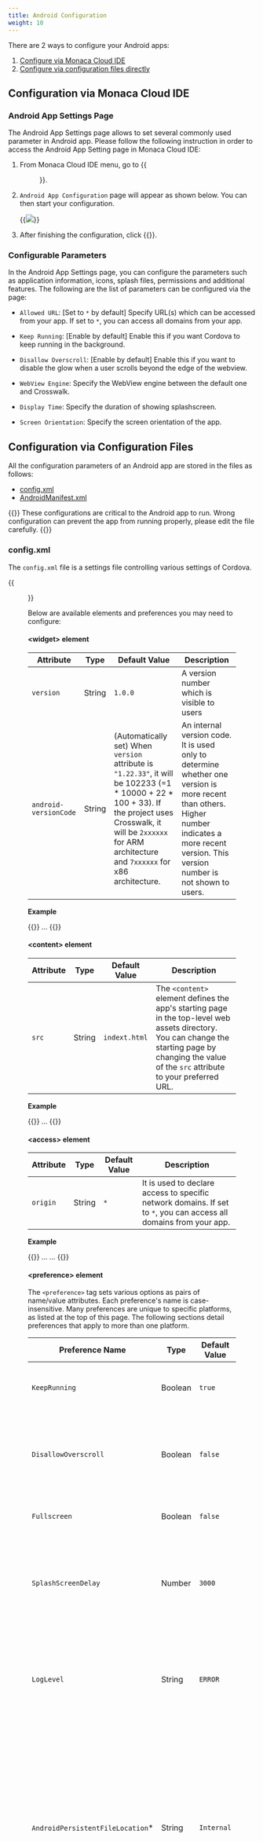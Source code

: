 ```yaml
---
title: Android Configuration
weight: 10
---
```


There are 2 ways to configure your Android apps:

1. [Configure via Monaca Cloud IDE](#configuration-via-monaca-cloud-ide)
2. [Configure via configuration files directly](#configuration-via-configuration-files)

##  Configuration via Monaca Cloud IDE

### Android App Settings Page

The Android App Settings page allows to set several commonly used
parameter in Android app. Please follow the following instruction in
order to access the Android App Setting page in Monaca Cloud IDE:

1.  From Monaca Cloud IDE menu, go to {{<menu menu1="Configure" menu2="App Settings for Android">}}.

2.  `Android App Configuration` page will appear as shown below. You can then start your configuration.

    {{<img src="/images/reference/config/android/settings.png">}}

3.  After finishing the configuration, click {{<guilabel name="Save">}}.

### Configurable Parameters

In the Android App Settings page, you can configure the parameters such
as application information, icons, splash files, permissions and
additional features. The following are the list of parameters can be
configured via the page:

-   `Allowed URL`: [Set to `*` by default] Specify URL(s) which can be
    accessed from your app. If set to `*`, you can access all domains
    from your app.

-   `Keep Running`: [Enable by default] Enable this if you want
    Cordova to keep running in the background.

-   `Disallow Overscroll`: [Enable by default] Enable this if you want
    to disable the glow when a user scrolls beyond the edge of the
    webview.

-   `WebView Engine`: Specify the WebView engine between the default one
    and Crosswalk.

-   `Display Time`: Specify the duration of showing splashscreen.

-   `Screen Orientation`: Specify the screen orientation of the app.

##  Configuration via Configuration Files

All the configuration parameters of an Android app are stored in the files as follows:

- [config.xml](#config-xml)
- [AndroidManifest.xml](#androidmanifest-xml)

{{<note>}}
  These configurations are critical to the Android app to run. Wrong configuration can prevent the app from running properly, please edit the file carefully.
{{</note>}}

###  config.xml

The `config.xml` file is a settings file controlling various settings of
Cordova.

{{<figure src="/images/reference/config/android/2.png">}}

Below are available elements and preferences you may need to configure:

#### &lt;widget&gt; element

Attribute | Type | Default Value | Description
----------|------|---------------|-------------------
`version` | String | `1.0.0` | A version number which is visible to users
`android-versionCode` | String | (Automatically set) When `version` attribute is `"1.22.33"`, it will be 102233 (=1 \* 10000 + 22 \* 100 + 33). If the project uses Crosswalk, it will be `2xxxxxx` for ARM architecture and `7xxxxxx` for x86 architecture. | An internal version code. It is used only to determine whether one version is more recent than others. Higher number indicates a more recent version. This version number is not shown to users. |

**Example**

{{<highlight xml>}}
<widget id="com.example.helloworld" version="0.0.1" android-versionCode="7">
  ...
</widget>
{{</highlight>}}

#### &lt;content&gt; element

Attribute | Type | Default Value | Description
----------|------|---------------|-------------------
`src` | String | `indext.html` | The `<content>` element defines the app's starting page in the top-level web assets directory. You can change the starting page by changing the value of the `src` attribute to your preferred URL. 

**Example**

{{<highlight xml>}}
<widget id="com.example.helloworld" version="1.0.0">
  ...
  <content src="https://monaca.io/" />
</widget>
{{</highlight>}}

#### &lt;access&gt; element

Attribute | Type | Default Value | Description
----------|------|---------------|-------------------
`origin` | String | `*` | It is used to declare access to specific network domains. If set to `*`, you can access all domains from your app. 

**Example**

{{<highlight xml>}}
...
<access origin="*" />
...
{{</highlight>}}

#### &lt;preference&gt; element

The `<preference>` tag sets various options as pairs of name/value
attributes. Each preference's name is case-insensitive. Many preferences
are unique to specific platforms, as listed at the top of this page. The
following sections detail preferences that apply to more than one
platform.

Preference Name | Type | Default Value | Description
----------|------|---------------|-------------------
`KeepRunning` | Boolean | `true` | Determines whether Cordova will keep running in the background or not. 
`DisallowOverscroll` | Boolean | `false` | Sets to true if you don’t want the interface to display any feedback when users scroll past the beginning or end of content. 
`Fullscreen` | Boolean | `false` | Allows you to hide the status bar at the top of the screen. 
`SplashScreenDelay` | Number | `3000` | Sets the default delay of how long the splashscreen appears in milliseconds. This should be the worst-case expected start time. 
`LogLevel` | String | `ERROR` | Sets the minimum log level through which log messages from your application will be filtered. There are 5 valid values such as: `ERROR`, `DEBUG`, `WARN`, `INFO` and `VERBOSE`.
`AndroidPersistentFileLocation`* | String | `Internal` | Sets where to store Android persistent files. There are 2 valid values. <ul><li>`Internal`: will put persistent files under the user’s application internal storage directory. </li><li>`Compatibility`: will put persistent files under storage root.</li></ul>
`ScreenOrientation`** | String | `default` | (Cordova 5.2 or Higher) Sets screen orientation for devices. There are 3 valid values. <ul><li>`default`: uses system default screen orientation.</li><li>`landscape`: sets screen orientation to landscape mode. </li><li>`portrait` sets screen orientation to portrait mode.</li></ul>

**Example**

{{<highlight xml>}}
...
<preference name="KeepRunning" value="false" />
<preference name="DisallowOverscroll" value="true"/>
<preference name="Fullscreen" value="true" />
<preference name="SplashScreenDelay" value="10000" />
<preference name="loglevel" value="DEBUG" />
<preference name="AndroidPersistentFileLocation" value="Internal" />
<preference name="orientation" value="default"/>
...
{{</highlight>}}


<b>*</b>: If your application has previously been shipped to users, using an older (pre- 3.0.0) version of this plugin, and has stored files in the persistent filesystem, then you should set the preference to Compatibility if your <code>config.xml</code> does not specify a location for the persistent filesystem. Switching the value of `AndroidPersistentFileLocation` to <code>Internal</code> would mean that existing users who upgrade their application may be unable to access their previously-stored files, depending on their device.

<b>**</b>: There are two use ways to configure `ScreenOrientation` preference: 

1. Global Settings:
  
    {{<highlight xml>}}
<widget>
    ....
    <preference name="orientation" value="default"/>
    ....
</widget>{{</highlight>}}

2. Platform Specific Settings:
  
    {{<highlight xml>}}
<widget>
    ...
    <platform name="android">
    <preference name="orientation" value="default"/>
    </platform>
    ...
</widget>{{</highlight>}}

###  AndroidManifest.xml

Basic behaviour of Android applications can be configured by editing
`AndroidManifest.xml` file. It is located under `android` folder inside
your monaca project as shown below:

{{<figure src="/images/reference/config/android/1.png">}}

{{<note>}}
  For Cordova 6.2 or higher, <code>AndroidManifest.xml</code> file is removed from Monaca framework. Therefore, in order to config Android application settings, use {{<link href="../../third_party_phonegap/custom_config" title="Cordova Custom Config Plugin">}}.
{{</note>}}

#### AndroidManifest.xml (Main elements)

{{<highlight xml>}}
<?xml version="1.0" encoding="utf-8"?>
<manifest>

  <uses-permission />
  <uses-sdk />
  <uses-feature />
  <supports-screens />

  <application>
    <activity>
        <intent-filter>
            <action />
            <category />
        </intent-filter>
    </activity>
  </application>

</manifest>
{{</highlight>}}

#### &lt;manifest&gt;

Is the root element of `AndroidManifest.xml` file. The child element of
`<manifest>` is `<application>` and it must contain `xlmns:android` and
`package` attributes.

Attribute | Type | Description
----------|------|----------------
`xmlns:android`	| String | An Android namespace attribute. This attribute must always have this value: `http://schemas.android.com/apk/res/android`.
`android:versionCode` |	String | An internal version number. It is used only to determine whether one version is more recent than others. Higher number indicates a more recent version. This version number is not shown to users.
`android:versionName` | String | A version number which is visible to users.
`package` | String | Package name

**Example**

{{<highlight xml>}}
<manifest xmlns:android="http://schemas.android.com/apk/res/android"
    android:versionCode="%%%VERSION_CODE%%%"
    android:versionName="%%%VERSION_NAME%%%" package="%%%PACKAGE_NAME%%%">
</manifest>
{{</highlight>}}

#### &lt;uses-sdk&gt;

Is API level settings of the application. This element is contained in `<manifest>`.

Attribute | Type | Description
----------|------|----------------
`android:minSdkVersion` | Number | Minimum API level required for the application to run. Android uses this value to determine whether the application can be installed in a device.
`android:targetSdkVersion` | Number | API level that the application targets.

**Example**

{{<highlight xml>}}
<uses-sdk android:minSdkVersion="14" android:targetSdkVersion="22" />
{{</highlight>}}

#### &lt;uses-permission&gt;

Is permission settings. The permission is granted When the application
is installed. This element is contained in `<manifest>`.

Attribute | Type | Description
----------|------|----------------
`android:name` | String | Name of the permissions to be granted for the Android system. The name of the permission can be defined as Camera, Network and etc.

**How to Define &lt;uses-permission&gt;**

`<components/loader.js>` needs `ACCESS_NETWORK_STATE` permission to run.
You may exclude this file from `<uses-permission>` if it's not necessary
for your application.

{{<highlight xml>}}
<uses-permission android:name="%%%PERMISSION_NAME%%%"></uses-permission>
{{</highlight>}}

Permission | PERMISSION_NAME | Description
-----------|-----------------|------------------
Access Coarse Location | `android.permission.ACCESS_COARSE_LOCATION` | Allows an app to access current location of a device.
Access Fine Location | `android.permission.ACCESS_FINE_LOCATION` | Allows an app to use location-based services of a device.
Access Network State | `android.permission.ACCESS_NETWORK_STATE` | Allows an app to access the Network state.
Access Location Extra Commands | `android.permission.ACCESS_LOCATION_EXTRA_COMMANDS` | Allows an app to access extra location provider commands.
Bluetooth | `android.permission.BLUETOOTH` | Allows an app to connect to paired bluetooth devices.
Bluetooth (Admin)| `android.permission.BLUETOOTH_ADMIN` | Allows an app to discover and pair bluetooth devices.
Camera | `android.permission.CAMERA` | Allows an app to use the Camera.
Flashlight | `android.permission.FLASHLIGHT` | Allows access to the flashlight.
Internet | `android.permission.INTERNET` | Allows an app to use Internet connection.
Modify Audio Setting | `android.permission.MODIFY_AUDIO_SETTINGS` | Allows an app to change global audio settings.	
Read Phone State | `android.permission.READ_PHONE_STATE` | Allows read-only access to the phone state.	
Receive SMS | `android.permission.RECEIVE_SMS` | Allows an app to intercept SMS messages.
Record Audio | `android.permission.RECORD_AUDIO` | Allows an app to record audio.
Read Contacts	| `android.permission.READ_CONTACTS` | Allows an app to read the contacts.
Vibrate | `android.permission.VIBRATE` | Allows an app to use the Vibrator.	
Write Contacts | `android.permission.WRITE_CONTACTS` | Allows an app the write access to the contacts.
Write External Storage | `android.permission.WRITE_EXTERNAL_STORAGE` | Allows an app the write access to External Storage.

**Example**

Permissions for Camera

{{<highlight xml>}}
<uses-permission android:name="android.permission.CAMERA"></uses-permission>
{{</highlight>}}

#### &lt;uses-feature&gt;

Declares hardware or software features used by the application. For
instance. If the application requires Camera feature, the user whose
device has no camera cannot install the application. This element is
contained in `<manifest>`.

Attribute | Type | Description
----------|------|----------------
`android:name` | String | Feature name
`android:required` | Boolean | Specifies whether the application requires the feature set in `android:name`. If you set the value to `true`, you are indicating that the application cannot function without the feature. If you set it to `false`, it means that the application prefers to use the feature, but can still function without the feature.

**Example**

The code below specifies that the application needs Camera feature.

{{<highlight xml>}}
<uses-feature android:name="android.hardware.camera" android:required="true" />
{{</highlight>}}

#### &lt;application&gt;

Is an Application tag. This element is contained in `<manifest>`.

{{<highlight xml>}}
<application android:icon="@drawable/icon"
             android:label="%%%APPLICATION_NAME%%%"
             android:name="mobi.monaca.framework.MonacaApplication">
</application>
{{</highlight>}}

Attribute | Type | Description
----------|------|----------------
`android:name` | String | Defines a name of the application. It is a fully qualified name of the class that you extend from Application class.
`android:icon` | String | An icon for the entire application as well as a default icon for each of the application's components
`android:label`| String | A label for the entire application
`android:theme` | String | An Application level theme
`android:screenOrientation` | String | Application level Orientation settings

#### &lt;intent-filter&gt;

Defines the process of intent filter. This element is contained in
`<activity>`. The child `<action>` element must be defined.

{{<highlight xml>}}
<intent-filter>
    <action android:name="android.intent.action.MAIN" />
    <category android:name="android.intent.category.LAUNCHER" />
</intent-filter>
{{</highlight>}}

#### &lt;action&gt;

Specifies an action for an intent filter. The element is contained in
`<intent-filter>`.

Attribute | Type | Description
----------|------|----------------
`android:name` | String | Action name

#### &lt;category&gt;

Specifies the category of the intent filter. The element is contained in
`<intent-filter>`.

Attribute | Type | Description
----------|------|----------------
`android:name` | String | Category name


